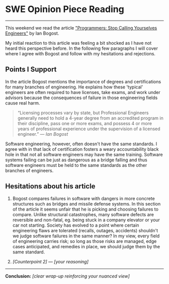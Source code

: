 # SWE Opinion Piece Reading

---

This weekend we read the article ["Programmers: Stop Calling Yourselves Engineers"](https://www.theatlantic.com/technology/archive/2015/11/programmers-should-not-call-themselves-engineers/414271/) by Ian Bogost. 

My initial reaction to this article was feeling a bit shocked as I have not heard this perspective before.  In the following few paragraphs I will cover where I agree with Bogost and follow with my hesitations and rejections. 

## Points I Support

In the article Bogost mentions the importance of degrees and certifications for many branches of engineering.  He explains how these 'typical' engineers are often required to have licenses, take exams, and work under advisors because the consequences of failure in those engineering fields cause real harm.     
> “Licensing processes vary by state, but Professional Engineers generally need to hold a 4-year degree from an accredited program in their discipline, pass one or more exams, and possess 4 or more years of professional experience under the supervision of a licensed engineer.”
> — *Ian Bogost*

Software engineering, however, often doesn't have the same standards.  I agree with in that lack of certification fosters a weary accountability black hole in that not all software engineers may have the same training.  Software systems failing can be just as dangerous as a bridge falling and thus software engineers must be held to the same standards as the other branches of engineers.

## Hesitations about his article
1. Bogost compares failures in software with dangers in more concrete structures such as bridges and missile defense systems.  In this section of the article it seems unfair that he is picking and choosing failures to compare. Unlike structural catastrophes, many software defects are reversible and non-fatal, eg. being stuck in a company elevator or your car not starting.   Society has evolved to a point where certain engineering flaws are tolerated (recalls, outages, accidents) shouldn't we judge software failures in the same manner? In my view, every field of engineering carries risk; so long as those risks are managed, edge cases anticipated, and remedies in place, we should judge them by the same standard.

2. *[Counterpoint 2]* — *[your reasoning]*

---

**Conclusion:** *[clear wrap-up reinforcing your nuanced view]*  
